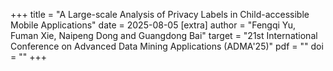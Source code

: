 +++
title = "A Large-scale Analysis of Privacy Labels in Child-accessible Mobile Applications" 
date = 2025-08-05
[extra] 
author = "Fengqi Yu, Fuman Xie, Naipeng Dong and Guangdong Bai" 
target = "21st International Conference on Advanced Data Mining Applications (ADMA'25)"
pdf = "" 
doi = "" 
+++
